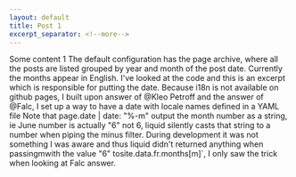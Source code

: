 ```yaml
---
layout: default
title: Post 1
excerpt_separator: <!--more-->
---
```


Some content 1 The default configuration has the page archive,<!--more--> where all the posts are listed grouped by year and month of the post date. Currently the months appear in English. I've looked at the code and this is an excerpt which is responsible for putting the date. Because i18n is not available on github pages, I built upon answer of @Kleo Petroff and the answer of @Falc, I set up a way to have a date with locale names defined in a YAML file Note that page.date | date: "%-m" output the month number as a string, ie June number is actually "6" not 6, liquid silently casts that string to a number when piping the minus filter.
During development it was not something I was aware and thus liquid didn't returned anything when passingmwith the value "6" tosite.data.fr.months[m]`, I only saw the trick when looking at Falc answer.